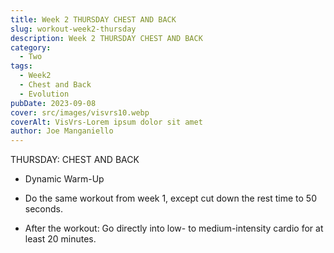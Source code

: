 ```yaml
---
title: Week 2 THURSDAY CHEST AND BACK
slug: workout-week2-thursday
description: Week 2 THURSDAY CHEST AND BACK  
category:
  - Two
tags:
  - Week2
  - Chest and Back
  - Evolution
pubDate: 2023-09-08
cover: src/images/visvrs10.webp  
coverAlt: VisVrs-Lorem ipsum dolor sit amet
author: Joe Manganiello
---
```


THURSDAY: CHEST AND BACK

- Dynamic Warm-Up

- Do the same workout from week 1, except cut down the rest time to 50 seconds.

- After the workout: Go directly into low- to medium-intensity cardio for at least 20 minutes.